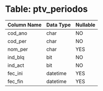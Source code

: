# Table: ptv_periodos

| Column Name | Data Type | Nullable |
|-------------|-----------|----------|
| cod_ano | char | NO |
| cod_per | char | NO |
| nom_per | char | YES |
| ind_blq | bit | NO |
| ind_act | bit | NO |
| fec_ini | datetime | YES |
| fec_fin | datetime | YES |
